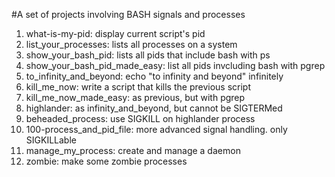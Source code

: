 #A set of projects involving BASH signals and processes
1. what-is-my-pid: display current script's pid
2. list_your_processes: lists all processes on a system
3. show_your_bash_pid: lists all pids that include bash with ps
4. show_your_bash_pid_made_easy: list all pids invcluding bash with pgrep
5. to_infinity_and_beyond: echo "to infinity and beyond" infinitely
6. kill_me_now: write a script that kills the previous script
7. kill_me_now_made_easy: as previous, but with pgrep
8. highlander: as infinity_and_beyond, but cannot be SIGTERMed
9. beheaded_process: use SIGKILL on highlander process
10. 100-process_and_pid_file: more advanced signal handling. only SIGKILLable
11. manage_my_process: create and manage a daemon
12. zombie: make some zombie processes
